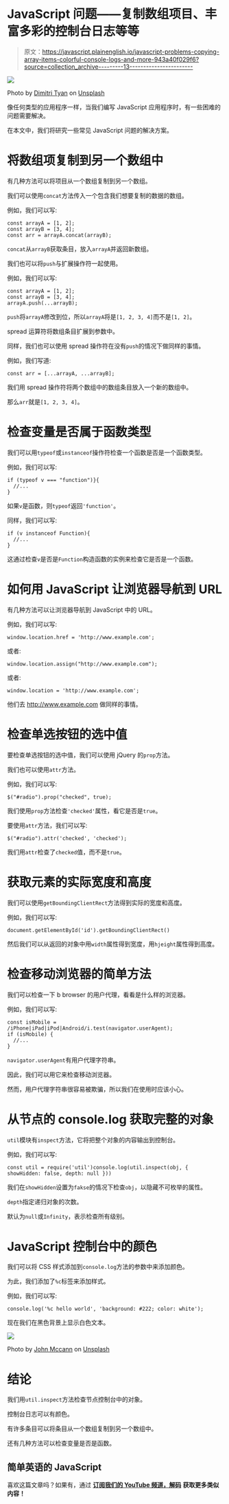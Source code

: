 # JavaScript 问题——复制数组项目、丰富多彩的控制台日志等等

> 原文：<https://javascript.plainenglish.io/javascript-problems-copying-array-items-colorful-console-logs-and-more-943a40f029f6?source=collection_archive---------13----------------------->

![](img/5e3c464ae87e11acb0f396c968edbf16.png)

Photo by [Dimitri Tyan](https://unsplash.com/@dimitri_tyan?utm_source=medium&utm_medium=referral) on [Unsplash](https://unsplash.com?utm_source=medium&utm_medium=referral)

像任何类型的应用程序一样，当我们编写 JavaScript 应用程序时，有一些困难的问题需要解决。

在本文中，我们将研究一些常见 JavaScript 问题的解决方案。

# 将数组项复制到另一个数组中

有几种方法可以将项目从一个数组复制到另一个数组。

我们可以使用`concat`方法传入一个包含我们想要复制的数据的数组。

例如，我们可以写:

```
const arrayA = [1, 2];
const arrayB = [3, 4];
const arr = arrayA.concat(arrayB);
```

`concat`从`arrayB`获取条目，放入`arrayA`并返回新数组。

我们也可以将`push`与扩展操作符一起使用。

例如，我们可以写:

```
const arrayA = [1, 2];
const arrayB = [3, 4];
arrayA.push(...arrayB);
```

`push`将`arrayA`修改到位，所以`arrayA`将是`[1, 2, 3, 4]`而不是`[1, 2]`。

spread 运算符将数组条目扩展到参数中。

同样，我们也可以使用 spread 操作符在没有`push`的情况下做同样的事情。

例如，我们写道:

```
const arr = [...arrayA, ...arrayB];
```

我们用 spread 操作符将两个数组中的数组条目放入一个新的数组中。

那么`arr`就是`[1, 2, 3, 4]`。

# 检查变量是否属于函数类型

我们可以用`typeof`或`instanceof`操作符检查一个函数是否是一个函数类型。

例如，我们可以写:

```
if (typeof v === "function")}{
  //...
}
```

如果`v`是函数，则`typeof`返回`'function'`。

同样，我们可以写:

```
if (v instanceof Function){
  //...
}
```

这通过检查`v`是否是`Function`构造函数的实例来检查它是否是一个函数。

# 如何用 JavaScript 让浏览器导航到 URL

有几种方法可以让浏览器导航到 JavaScript 中的 URL。

例如，我们可以写:

```
window.location.href = 'http://www.example.com';
```

或者:

```
window.location.assign("http://www.example.com");
```

或者:

```
window.location = 'http://www.example.com';
```

他们去 http://www.example.com 做同样的事情。

# 检查单选按钮的选中值

要检查单选按钮的选中值，我们可以使用 jQuery 的`prop`方法。

我们也可以使用`attr`方法。

例如，我们可以写:

```
$("#radio").prop("checked", true);
```

我们使用`prop`方法检查`'checked'`属性，看它是否是`true`。

要使用`attr`方法，我们可以写:

```
$("#radio").attr('checked', 'checked');
```

我们用`attr`检查了`checked`值，而不是`true`。

# 获取元素的实际宽度和高度

我们可以使用`getBoundingClientRect`方法得到实际的宽度和高度。

例如，我们可以写:

```
document.getElementById('id').getBoundingClientRect()
```

然后我们可以从返回的对象中用`width`属性得到宽度，用`hjeight`属性得到高度。

# 检查移动浏览器的简单方法

我们可以检查一下 b browser 的用户代理，看看是什么样的浏览器。

例如，我们可以写:

```
const isMobile = /iPhone|iPad|iPod|Android/i.test(navigator.userAgent);
if (isMobile) {
  //...
}
```

`navigator.userAgent`有用户代理字符串。

因此，我们可以用它来检查移动浏览器。

然而，用户代理字符串很容易被欺骗，所以我们在使用时应该小心。

# 从节点的 console.log 获取完整的对象

`util`模块有`inspect`方法，它将把整个对象的内容输出到控制台。

例如，我们可以写:

```
const util = require('util')console.log(util.inspect(obj, { showHidden: false, depth: null }))
```

我们在`showHidden`设置为`fakse`的情况下检查`obj`，以隐藏不可枚举的属性。

`depth`指定递归对象的次数。

默认为`null`或`Infinity`，表示检查所有级别。

# JavaScript 控制台中的颜色

我们可以将 CSS 样式添加到`console.log`方法的参数中来添加颜色。

为此，我们添加了`%c`标签来添加样式。

例如，我们可以写:

```
console.log('%c hello world', 'background: #222; color: white');
```

现在我们在黑色背景上显示白色文本。

![](img/e0728a0fefa1d5f1542458db744641f6.png)

Photo by [John Mccann](https://unsplash.com/@jmacca88?utm_source=medium&utm_medium=referral) on [Unsplash](https://unsplash.com?utm_source=medium&utm_medium=referral)

# 结论

我们用`util.inspect`方法检查节点控制台中的对象。

控制台日志可以有颜色。

有许多条目可以将条目从一个数组复制到另一个数组中。

还有几种方法可以检查变量是否是函数。

## 简单英语的 JavaScript

喜欢这篇文章吗？如果有，通过 [**订阅我们的 YouTube 频道，解码**](https://www.youtube.com/channel/UCtipWUghju290NWcn8jhyAw) **获取更多类似内容！**